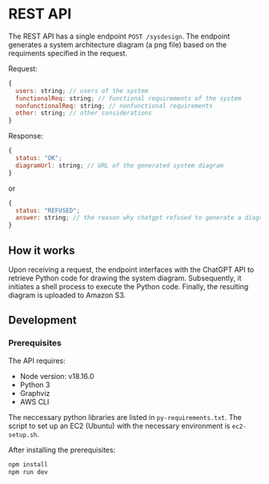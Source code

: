 # REST API

The REST API has a single endpoint `POST /sysdesign`. The endpoint generates a system architecture diagram (a png file) based on the requiments specified in the request.

Request:

```javascript
{
  users: string; // users of the system
  functionalReq: string; // functional requirements of the system
  nonfunctionalReq: string; // nonfunctional requirements
  other: string; // other considerations
}
```

Response:

```javascript
{
  status: "OK";
  diagramUrl: string; // URL of the generated system diagram
}
```

or

```javascript
{
  status: "REFUSED";
  answer: string; // the reason why chatgpt refused to generate a diagram
}
```

## How it works

Upon receiving a request, the endpoint interfaces with the ChatGPT API to retrieve Python code for drawing the system diagram. Subsequently, it initiates a shell process to execute the Python code. Finally, the resulting diagram is uploaded to Amazon S3.

## Development

### Prerequisites

The API requires:

- Node version: v18.16.0
- Python 3
- Graphviz
- AWS CLI

The neccessary python libraries are listed in `py-requirements.txt`. The script to set up an EC2 (Ubuntu) with the necessary environment is `ec2-setup.sh`.

After installing the prerequisites:

```sh
npm install
npm run dev
```
